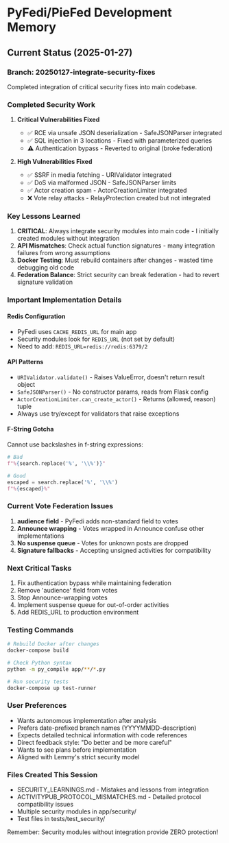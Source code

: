 # PyFedi/PieFed Development Memory

## Current Status (2025-01-27)

### Branch: 20250127-integrate-security-fixes
Completed integration of critical security fixes into main codebase.

### Completed Security Work
1. **Critical Vulnerabilities Fixed**
   - ✅ RCE via unsafe JSON deserialization - SafeJSONParser integrated
   - ✅ SQL injection in 3 locations - Fixed with parameterized queries
   - ⚠️  Authentication bypass - Reverted to original (broke federation)

2. **High Vulnerabilities Fixed**
   - ✅ SSRF in media fetching - URIValidator integrated
   - ✅ DoS via malformed JSON - SafeJSONParser limits
   - ✅ Actor creation spam - ActorCreationLimiter integrated  
   - ❌ Vote relay attacks - RelayProtection created but not integrated

### Key Lessons Learned
1. **CRITICAL**: Always integrate security modules into main code - I initially created modules without integration
2. **API Mismatches**: Check actual function signatures - many integration failures from wrong assumptions
3. **Docker Testing**: Must rebuild containers after changes - wasted time debugging old code
4. **Federation Balance**: Strict security can break federation - had to revert signature validation

### Important Implementation Details

#### Redis Configuration
- PyFedi uses `CACHE_REDIS_URL` for main app
- Security modules look for `REDIS_URL` (not set by default)
- Need to add: `REDIS_URL=redis://redis:6379/2`

#### API Patterns
- `URIValidator.validate()` - Raises ValueError, doesn't return result object
- `SafeJSONParser()` - No constructor params, reads from Flask config
- `ActorCreationLimiter.can_create_actor()` - Returns (allowed, reason) tuple
- Always use try/except for validators that raise exceptions

#### F-String Gotcha
Cannot use backslashes in f-string expressions:
```python
# Bad
f"%{search.replace('%', '\\%')}"

# Good  
escaped = search.replace('%', '\\%')
f"%{escaped}%"
```

### Current Vote Federation Issues
1. **audience field** - PyFedi adds non-standard field to votes
2. **Announce wrapping** - Votes wrapped in Announce confuse other implementations
3. **No suspense queue** - Votes for unknown posts are dropped
4. **Signature fallbacks** - Accepting unsigned activities for compatibility

### Next Critical Tasks
1. Fix authentication bypass while maintaining federation
2. Remove 'audience' field from votes
3. Stop Announce-wrapping votes
4. Implement suspense queue for out-of-order activities
5. Add REDIS_URL to production environment

### Testing Commands
```bash
# Rebuild Docker after changes
docker-compose build

# Check Python syntax
python -m py_compile app/**/*.py

# Run security tests
docker-compose up test-runner
```

### User Preferences
- Wants autonomous implementation after analysis
- Prefers date-prefixed branch names (YYYYMMDD-description)  
- Expects detailed technical information with code references
- Direct feedback style: "Do better and be more careful"
- Wants to see plans before implementation
- Aligned with Lemmy's strict security model

### Files Created This Session
- SECURITY_LEARNINGS.md - Mistakes and lessons from integration
- ACTIVITYPUB_PROTOCOL_MISMATCHES.md - Detailed protocol compatibility issues
- Multiple security modules in app/security/
- Test files in tests/test_security/

Remember: Security modules without integration provide ZERO protection!